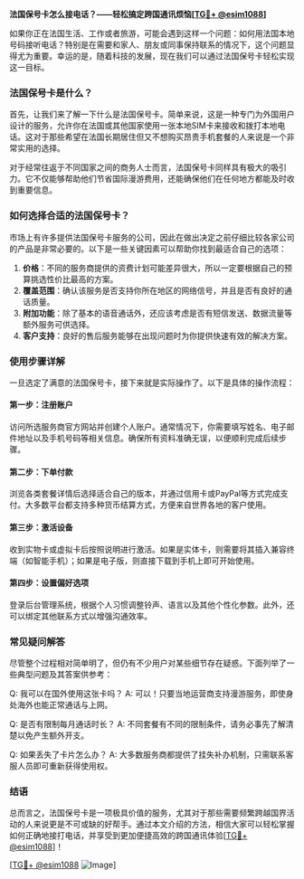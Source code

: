 **法国保号卡怎么接电话？——轻松搞定跨国通讯烦恼[[TG💪+ @esim1088](https://t.me/s/esim1088)]**

如果你正在法国生活、工作或者旅游，可能会遇到这样一个问题：如何用法国本地号码接听电话？特别是在需要和家人、朋友或同事保持联系的情况下，这个问题显得尤为重要。幸运的是，随着科技的发展，现在我们可以通过法国保号卡轻松实现这一目标。

### 法国保号卡是什么？

首先，让我们来了解一下什么是法国保号卡。简单来说，这是一种专门为外国用户设计的服务，允许你在法国或其他国家使用一张本地SIM卡来接收和拨打本地电话。这对于那些希望在法国长期居住但又不想购买昂贵手机套餐的人来说是一个非常实用的选择。

对于经常往返于不同国家之间的商务人士而言，法国保号卡同样具有极大的吸引力。它不仅能够帮助他们节省国际漫游费用，还能确保他们在任何地方都能及时收到重要信息。

### 如何选择合适的法国保号卡？

市场上有许多提供法国保号卡服务的公司，因此在做出决定之前仔细比较各家公司的产品是非常必要的。以下是一些关键因素可以帮助你找到最适合自己的选项：

1. **价格**：不同的服务商提供的资费计划可能差异很大，所以一定要根据自己的预算挑选性价比最高的方案。
2. **覆盖范围**：确认该服务是否支持你所在地区的网络信号，并且是否有良好的通话质量。
3. **附加功能**：除了基本的语音通话外，还应该考虑是否有短信发送、数据流量等额外服务可供选择。
4. **客户支持**：良好的售后服务能够在出现问题时为你提供快速有效的解决方案。

### 使用步骤详解

一旦选定了满意的法国保号卡，接下来就是实际操作了。以下是具体的操作流程：

#### 第一步：注册账户
访问所选服务商官方网站并创建个人账户。通常情况下，你需要填写姓名、电子邮件地址以及手机号码等相关信息。确保所有资料准确无误，以便顺利完成后续步骤。

#### 第二步：下单付款
浏览各类套餐详情后选择适合自己的版本，并通过信用卡或PayPal等方式完成支付。大多数平台都支持多种货币结算方式，方便来自世界各地的客户使用。

#### 第三步：激活设备
收到实物卡或虚拟卡后按照说明进行激活。如果是实体卡，则需要将其插入兼容终端（如智能手机）；如果是电子版，则直接下载到手机上即可开始使用。

#### 第四步：设置偏好选项
登录后台管理系统，根据个人习惯调整铃声、语言以及其他个性化参数。此外，还可以绑定其他联系方式以增强沟通效率。

### 常见疑问解答

尽管整个过程相对简单明了，但仍有不少用户对某些细节存在疑惑。下面列举了一些典型问题及其答案供参考：

Q: 我可以在国外使用这张卡吗？
A: 可以！只要当地运营商支持漫游服务，即使身处海外也能正常通话与上网。

Q: 是否有限制每月通话时长？
A: 不同套餐有不同的限制条件，请务必事先了解清楚以免产生额外开支。

Q: 如果丢失了卡片怎么办？
A: 大多数服务商都提供了挂失补办机制，只需联系客服人员即可重新获得使用权。

### 结语

总而言之，法国保号卡是一项极具价值的服务，尤其对于那些需要频繁跨越国界活动的人来说更是不可或缺的好帮手。通过本文介绍的方法，相信大家可以轻松掌握如何正确地接打电话，并享受到更加便捷高效的跨国通讯体验[[TG💪+ @esim1088](https://t.me/s/esim1088)]！

[[TG💪+ @esim1088](https://t.me/s/esim1088) ![Image](https://i.postimg.cc/4NQfJmqS/Snipaste-2025-05-13-00-14-12.png)]